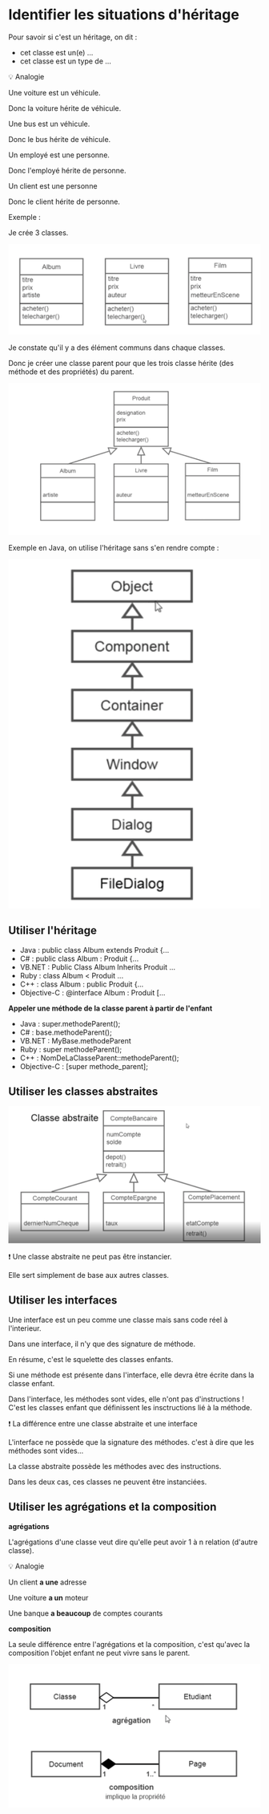 # Identifier les situations d'héritage

Pour savoir si c'est un héritage, on dit :

- cet classe est un(e) ...
- cet classe est un type de ...

:bulb: Analogie

Une voiture est un véhicule.

Donc la voiture hérite de véhicule.

Une bus est un véhicule.

Donc le bus hérite de véhicule.

Un employé est une personne.

Donc l'employé hérite de personne.

Un client est une personne

Donc le client hérite de personne.

Exemple :

Je crée 3 classes.

![cover](../Images/poo-4.PNG)

Je constate qu'il y a des élément communs dans chaque classes.

Donc je créer une classe parent pour que les trois classe hérite (des méthode et des propriétés) du parent.

![cover](../Images/poo-5.PNG)


Exemple en Java, on utilise l'héritage sans s'en rendre compte :

![cover](../Images/poo-6.PNG)

## Utiliser l'héritage

- Java : public class Album extends Produit {...
- C# : public class Album : Produit {...
- VB.NET : Public Class Album
            Inherits Produit ...
- Ruby : class Album < Produit ...
- C++ : class Album : public Produit {...
- Objective-C : @interface Album : Produit [...


**Appeler une méthode de la classe parent à partir de l'enfant**

- Java : super.methodeParent();
- C# : base.methodeParent();
- VB.NET : MyBase.methodeParent
- Ruby : super methodeParent();
- C++ : NomDeLaClasseParent::methodeParent();
- Objective-C : [super methode_parent];


## Utiliser les classes abstraites

![cover](../Images/poo-8.PNG)

:exclamation: Une classe abstraite ne peut pas être instancier.

Elle sert simplement de base aux autres classes.

## Utiliser les interfaces

Une interface est un peu comme une classe mais sans code réel à l'interieur.

Dans une interface, il n'y que des signature de méthode.

En résume, c'est le squelette des classes enfants.

Si une méthode est présente dans l'interface, elle devra être écrite dans la classe enfant.

Dans l'interface, les méthodes sont vides, elle n'ont pas d'instructions ! C'est les classes enfant que définissent les insctructions lié à la méthode.

:exclamation: La différence entre une classe abstraite et une interface

L'interface ne possède que la signature des méthodes. c'est à dire que les méthodes sont vides...

La classe abstraite possède les méthodes avec des instructions.

Dans les deux cas, ces classes ne peuvent être instanciées.


## Utiliser les agrégations et la composition


**agrégations**

L'agrégations d'une classe veut dire qu'elle peut avoir 1 à n relation (d'autre classe).

:bulb: Analogie

Un client **a une** adresse

Une voiture **a un** moteur

Une banque **a beaucoup** de comptes courants

**composition**

La seule différence entre l'agrégations et la composition, c'est qu'avec la composition l'objet enfant ne peut vivre sans le parent.


![cover](../Images/poo-9.PNG)





